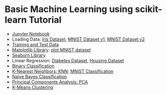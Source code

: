 # Basic Machine Learning using scikit-learn Tutorial

- [Jupyter Notebook](https://github.com/mrolarik/basic-machine-learning-using-scikit-learn/blob/master/000-Jupyter-Notebook.ipynb)
- Loading Data: [Iris Dataset](https://github.com/mrolarik/basic-machine-learning-using-scikit-learn/blob/master/001-Loading-Data-Iris.ipynb), [MNIST Dataset v1](https://github.com/mrolarik/basic-machine-learning-using-scikit-learn/blob/master/001-Loading-Data-MNIST-v1.ipynb), [MNIST Dataset v2](https://github.com/mrolarik/basic-machine-learning-using-scikit-learn/blob/master/001-Loading-Data-MNIST-v2.ipynb)  
- [Training and Test Data](https://github.com/mrolarik/basic-machine-learning-using-scikit-learn/blob/master/002-Train-Test-Data.ipynb)  
- [Matplotlib Library](https://github.com/mrolarik/basic-machine-learning-using-scikit-learn/blob/master/003-Matplotlib.ipynb): [plot MNIST dataset](https://github.com/mrolarik/basic-machine-learning-using-scikit-learn/blob/master/003-Plot-MNIST-Dataset.ipynb)
- [Seaborn Library](https://github.com/mrolarik/basic-machine-learning-using-scikit-learn/blob/master/004-Seaborn-Library.ipynb)
- Linear Regression: [Diabetes Dataset](https://github.com/mrolarik/basic-machine-learning-using-scikit-learn/blob/master/005-Linear-Regression.ipynb), [Housing Dataset](https://github.com/mrolarik/basic-machine-learning-using-scikit-learn/blob/master/005-Linear-Regression-Housing-Dataset.ipynb)
- [Binary Classification](https://github.com/mrolarik/basic-machine-learning-using-scikit-learn/blob/master/006-Binary-Classifier.ipynb)
- [K-Nearest Neighbors: KNN](https://github.com/mrolarik/basic-machine-learning-using-scikit-learn/blob/master/007-K-Nearest-Neighbor-(KNN).ipynb); [MNIST Classification](https://github.com/mrolarik/basic-machine-learning-using-scikit-learn/blob/master/007-KNN-MNIST-Dataset.ipynb)
- [Naive Bayes Classification](https://github.com/mrolarik/basic-machine-learning-using-scikit-learn/blob/master/008-Naive-Bayes-Classification.ipynb)
- [Principal Components Analysis: PCA](https://github.com/mrolarik/basic-machine-learning-using-scikit-learn/blob/master/008-Principal-Component-Analysis-(PCA).ipynb)
- [K-Means Clustering](https://github.com/mrolarik/basic-machine-learning-using-scikit-learn/blob/master/009-K-Means-Clustering.ipynb)

